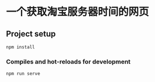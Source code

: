 # 一个获取淘宝服务器时间的网页

## Project setup
```
npm install
```

### Compiles and hot-reloads for development
```
npm run serve
```
